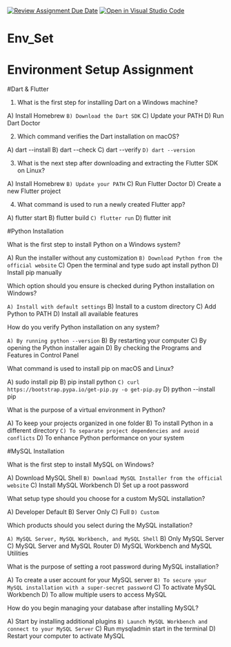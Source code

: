 [![Review Assignment Due Date](https://classroom.github.com/assets/deadline-readme-button-22041afd0340ce965d47ae6ef1cefeee28c7c493a6346c4f15d667ab976d596c.svg)](https://classroom.github.com/a/vnsr1XuU)
[![Open in Visual Studio Code](https://classroom.github.com/assets/open-in-vscode-2e0aaae1b6195c2367325f4f02e2d04e9abb55f0b24a779b69b11b9e10269abc.svg)](https://classroom.github.com/online_ide?assignment_repo_id=15683571&assignment_repo_type=AssignmentRepo)
# Env_Set

# Environment Setup Assignment

#Dart & Flutter

1. What is the first step for installing Dart on a Windows machine?

A) Install Homebrew
`B) Download the Dart SDK`
C) Update your PATH
D) Run Dart Doctor


2. Which command verifies the Dart installation on macOS?

A) dart --install
B) dart --check
C) dart --verify
`D) dart --version`


3. What is the next step after downloading and extracting the Flutter SDK on Linux?

A) Install Homebrew
`B) Update your PATH`
C) Run Flutter Doctor
D) Create a new Flutter project


4. What command is used to run a newly created Flutter app?

A) flutter start
B) flutter build
`C) flutter run`
D) flutter init


#Python Installation

What is the first step to install Python on a Windows system?

A) Run the installer without any customization
`B) Download Python from the official website`
C) Open the terminal and type sudo apt install python
D) Install pip manually

Which option should you ensure is checked during Python installation on Windows?

`A) Install with default settings`
B) Install to a custom directory
C) Add Python to PATH
D) Install all available features

How do you verify Python installation on any system?

`A) By running python --version`
B) By restarting your computer
C) By opening the Python installer again
D) By checking the Programs and Features in Control Panel

What command is used to install pip on macOS and Linux?

A) sudo install pip
B) pip install python
`C) curl https://bootstrap.pypa.io/get-pip.py -o get-pip.py`
D) python --install pip

What is the purpose of a virtual environment in Python?

A) To keep your projects organized in one folder
B) To install Python in a different directory
`C) To separate project dependencies and avoid conflicts`
D) To enhance Python performance on your system

#MySQL Installation

What is the first step to install MySQL on Windows?

A) Download MySQL Shell
`B) Download MySQL Installer from the official website`
C) Install MySQL Workbench
D) Set up a root password

What setup type should you choose for a custom MySQL installation?

A) Developer Default
B) Server Only
C) Full
`D) Custom`

Which products should you select during the MySQL installation?

`A) MySQL Server, MySQL Workbench, and MySQL Shell`
B) Only MySQL Server
C) MySQL Server and MySQL Router
D) MySQL Workbench and MySQL Utilities

What is the purpose of setting a root password during MySQL installation?

A) To create a user account for your MySQL server
`B) To secure your MySQL installation with a super-secret password`
C) To activate MySQL Workbench
D) To allow multiple users to access MySQL

How do you begin managing your database after installing MySQL?

A) Start by installing additional plugins
`B) Launch MySQL Workbench and connect to your MySQL Server`
C) Run mysqladmin start in the terminal
D) Restart your computer to activate MySQL
